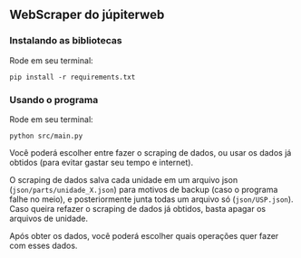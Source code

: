 ## WebScraper do júpiterweb

### Instalando as bibliotecas

Rode em seu terminal:
```shell
pip install -r requirements.txt
```

### Usando o programa

Rode em seu terminal:
```shell
python src/main.py
```

Você poderá escolher entre fazer o scraping de dados, ou usar os dados já obtidos (para evitar gastar seu tempo e internet).

O scraping de dados salva cada unidade em um arquivo json (`json/parts/unidade_X.json`) para motivos de backup (caso o programa falhe no meio), e posteriormente junta todas um arquivo só (`json/USP.json`). Caso queira refazer o scraping de dados já obtidos, basta apagar os arquivos de unidade.

Após obter os dados, você poderá escolher quais operações quer fazer com esses dados.